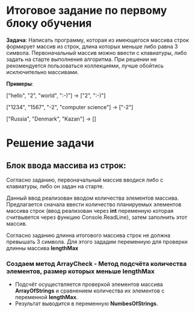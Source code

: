 # Итоговое задание по первому блоку обучения

**Задача**: Написать программу, которая из имеющегося массива строк формирует массив из строк, длина которых меньше либо равна 3 символа. Первоначальный массив можно ввести с клавиатуры, либо задать на старте выполнения алгоритма. При решении не рекомендуется пользоваться коллекциями, лучше обойтись исключительно массивами.

**Примеры**:

["hello", "2", "world", ":-)"] -> ["2", ":-)"]

["1234", "1567", "-2", "computer science"] -> ["-2"]

["Russia", "Denmark", "Kazan"] -> []

# Решение задачи
 ## Блок ввода массива из строк:
Согласно заданию, первоначальный массив вводися либо с клавиатуры, либо он задан на старте.

Данный ввод реализован вводом количества элементов массива.
Предлагается сначала ввести количество планируемых элементов массива строк (ввод реализован через **int** переменную которая считвывется через функцию Сonsole.ReadLine), затем заполнить этот массив.

Согласно заданию длинна итогового массива строк не должна превышать 3 символа.
Для этого зададим переменную для проверки длинны массива **lengthMax**

### Создаем метод **ArrayCheck** - Метод подсчёта количества элементов, размер которых меньше lengthMax
* Подсчёт осуществляется проверкой элементов массива **ArrayOfStrings** и сравнением количества их элементов с переменной  **lengthMax**.
* Результат выводится в переменную **NumbesOfStrings**.                